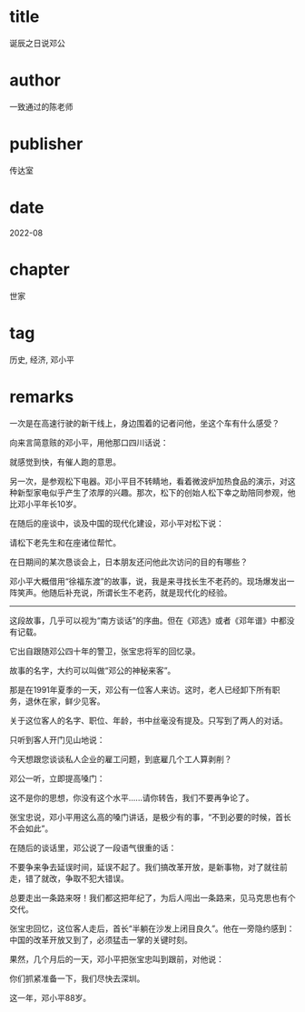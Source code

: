 # title
诞辰之日说邓公

# author
一致通过的陈老师

# publisher
传达室

# date
2022-08

# chapter
世家

# tag
历史, 经济, 邓小平

# remarks
一次是在高速行驶的新干线上，身边围着的记者问他，坐这个车有什么感受？



向来言简意赅的邓小平，用他那口四川话说：



就感觉到快，有催人跑的意思。



另一次，是参观松下电器。邓小平目不转睛地，看着微波炉加热食品的演示，对这种新型家电似乎产生了浓厚的兴趣。那次，松下的创始人松下幸之助陪同参观，他比邓小平年长10岁。



在随后的座谈中，谈及中国的现代化建设，邓小平对松下说：



请松下老先生和在座诸位帮忙。



在日期间的某次恳谈会上，日本朋友还问他此次访问的目的有哪些？



邓小平大概借用“徐福东渡”的故事，说，我是来寻找长生不老药的。现场爆发出一阵笑声。他随后补充说，所谓长生不老药，就是现代化的经验。

---

这段故事，几乎可以视为“南方谈话”的序曲。但在《邓选》或者《邓年谱》中都没有记载。


它出自跟随邓公四十年的警卫，张宝忠将军的回忆录。



故事的名字，大约可以叫做“邓公的神秘来客”。



那是在1991年夏季的一天，邓公有一位客人来访。这时，老人已经卸下所有职务，退休在家，鲜少见客。



关于这位客人的名字、职位、年龄，书中丝毫没有提及。只写到了两人的对话。



只听到客人开门见山地说：



今天想跟您谈谈私人企业的雇工问题，到底雇几个工人算剥削？



邓公一听，立即提高嗓门：



这不是你的思想，你没有这个水平......请你转告，我们不要再争论了。



张宝忠说，邓小平用这么高的嗓门讲话，是极少有的事，“不到必要的时候，首长不会如此”。



在随后的谈话里，邓公说了一段语气很重的话：



不要争来争去延误时间，延误不起了。我们搞改革开放，是新事物，对了就往前走，错了就改，争取不犯大错误。



总要走出一条路来呀！我们都这把年纪了，为后人闯出一条路来，见马克思也有个交代。



张宝忠回忆，这位客人走后，首长“半躺在沙发上闭目良久”。他在一旁隐约感到：中国的改革开放又到了，必须猛击一掌的关键时刻。



果然，几个月后的一天，邓小平把张宝忠叫到跟前，对他说：



你们抓紧准备一下，我们尽快去深圳。



这一年，邓小平88岁。
